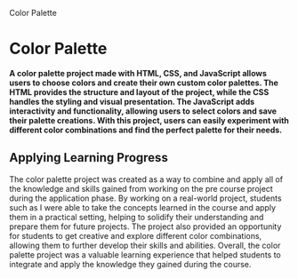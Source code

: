 Color Palette

# Color Palette

**A color palette project made with HTML, CSS, and JavaScript allows users to choose colors and create their own custom color palettes. The HTML provides the structure and layout of the project, while the CSS handles the styling and visual presentation. The JavaScript adds interactivity and functionality, allowing users to select colors and save their palette creations. With this project, users can easily experiment with different color combinations and find the perfect palette for their needs.**



## Applying Learning Progress

The color palette project was created as a way to combine and apply all of the knowledge and skills gained from working on the pre course project during the application phase. By working on a real-world project, students such as I were able to take the concepts learned in the course and apply them in a practical setting, helping to solidify their understanding and prepare them for future projects. The project also provided an opportunity for students to get creative and explore different color combinations, allowing them to further develop their skills and abilities. Overall, the color palette project was a valuable learning experience that helped students to integrate and apply the knowledge they gained during the course.


